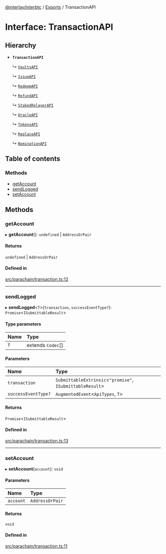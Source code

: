 [@interlay/interbtc](/README.md) / [Exports](/modules.md) / TransactionAPI

# Interface: TransactionAPI

## Hierarchy

- **`TransactionAPI`**

  ↳ [`VaultsAPI`](/interfaces/VaultsAPI.md)

  ↳ [`IssueAPI`](/interfaces/IssueAPI.md)

  ↳ [`RedeemAPI`](/interfaces/RedeemAPI.md)

  ↳ [`RefundAPI`](/interfaces/RefundAPI.md)

  ↳ [`StakedRelayerAPI`](/interfaces/StakedRelayerAPI.md)

  ↳ [`OracleAPI`](/interfaces/OracleAPI.md)

  ↳ [`TokensAPI`](/interfaces/TokensAPI.md)

  ↳ [`ReplaceAPI`](/interfaces/ReplaceAPI.md)

  ↳ [`NominationAPI`](/interfaces/NominationAPI.md)

## Table of contents

### Methods

- [getAccount](/interfaces/TransactionAPI.md#getaccount)
- [sendLogged](/interfaces/TransactionAPI.md#sendlogged)
- [setAccount](/interfaces/TransactionAPI.md#setaccount)

## Methods

### getAccount

▸ **getAccount**(): `undefined` \| `AddressOrPair`

#### Returns

`undefined` \| `AddressOrPair`

#### Defined in

[src/parachain/transaction.ts:12](https://github.com/interlay/interbtc-js/blob/f88be88/src/parachain/transaction.ts#L12)

___

### sendLogged

▸ **sendLogged**<`T`\>(`transaction`, `successEventType?`): `Promise`<`ISubmittableResult`\>

#### Type parameters

| Name | Type |
| :------ | :------ |
| `T` | extends `Codec`[] |

#### Parameters

| Name | Type |
| :------ | :------ |
| `transaction` | `SubmittableExtrinsic`<``"promise"``, `ISubmittableResult`\> |
| `successEventType?` | `AugmentedEvent`<`ApiTypes`, `T`\> |

#### Returns

`Promise`<`ISubmittableResult`\>

#### Defined in

[src/parachain/transaction.ts:13](https://github.com/interlay/interbtc-js/blob/f88be88/src/parachain/transaction.ts#L13)

___

### setAccount

▸ **setAccount**(`account`): `void`

#### Parameters

| Name | Type |
| :------ | :------ |
| `account` | `AddressOrPair` |

#### Returns

`void`

#### Defined in

[src/parachain/transaction.ts:11](https://github.com/interlay/interbtc-js/blob/f88be88/src/parachain/transaction.ts#L11)
